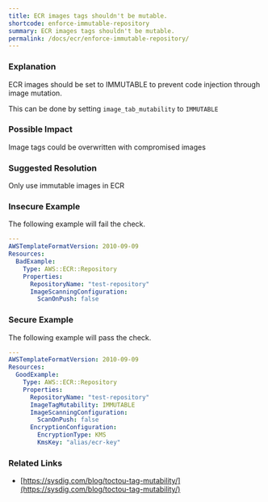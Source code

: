 ```yaml
---
title: ECR images tags shouldn't be mutable.
shortcode: enforce-immutable-repository
summary: ECR images tags shouldn't be mutable. 
permalink: /docs/ecr/enforce-immutable-repository/
---
```


### Explanation

ECR images should be set to IMMUTABLE to prevent code injection through image mutation.

This can be done by setting <code>image_tab_mutability</code> to <code>IMMUTABLE</code>

### Possible Impact
Image tags could be overwritten with compromised images

### Suggested Resolution
Only use immutable images in ECR


### Insecure Example

The following example will fail the  check.

```yaml
---
AWSTemplateFormatVersion: 2010-09-09
Resources:
  BadExample:
    Type: AWS::ECR::Repository
    Properties:
      RepositoryName: "test-repository"
      ImageScanningConfiguration:
        ScanOnPush: false

```



### Secure Example

The following example will pass the  check.

```yaml
---
AWSTemplateFormatVersion: 2010-09-09
Resources:
  GoodExample:
    Type: AWS::ECR::Repository
    Properties:
      RepositoryName: "test-repository"
      ImageTagMutability: IMMUTABLE
      ImageScanningConfiguration:
        ScanOnPush: false
      EncryptionConfiguration:
        EncryptionType: KMS
        KmsKey: "alias/ecr-key"

```




### Related Links


- [https://sysdig.com/blog/toctou-tag-mutability/](https://sysdig.com/blog/toctou-tag-mutability/)



